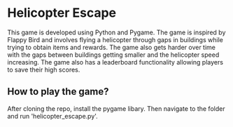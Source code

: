 # Helicopter Escape 

This game is developed using Python and Pygame. The game is inspired by Flappy Bird and involves flying a helicopter through gaps in buildings while trying to obtain items and rewards. 
The game also gets harder over time with the gaps between buildings getting smaller and the helicopter speed increasing. The game also has a leaderboard functionality allowing players to save their high scores. 

## How to play the game? 

After cloning the repo, install the pygame libary. Then navigate to the folder and run 'helicopter_escape.py'.

